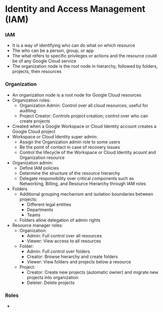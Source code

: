 # Identity and Access Management (IAM)

### IAM
* It is a way of identifying who can do what on which resource
* The who can be a person, group, or app
* The what refers to specific privileges or actions and the resource could be of any Google Cloud service
* The organization node is the root node in hierarchy, followed by folders, projects, then resources

### Organization
* An organization node is a root node for Google Cloud resources
* Organization roles:
    * Organization Admin: Control over all cloud resources; useful for auditing
    * Project Creator: Controls project creation; control over who can create projects
* Created when a Google Workspace or Cloud Identity account creates a Google Cloud project
* Workspace or Cloud Identity super admin:
    * Assign the Organization admin role to some users
    * Be the point of contact in case of recovery issues
    * Control the lifecycle of the Workspace or Cloud Identity acount and Organization resource
* Organization admin:
    * Define IAM policies
    * Determine the structure of the resource hierarchy
    * Delegate responsibility over critical components such as Networking, Billing, and Resource Hierarchy through IAM roles
* Folders
    * Additional grouping mechanism and isolation boundaries between projects:
        * Different legal entities
        * Departments
        * Teams
    * Folders allow delegation of admin rights
* Resource manager roles:
    * Organization:
        * Admin: Full control over all resources
        * Viewer: View access to all resources
    * Folder:
        * Admin: Full control over folders
        * Creator: Browse hierarchy and create folders
        * Viewer: View folders and projects below a resource
    * Project:
        * Creator: Create new projects (automatic owner) and migrate new projects into organization
        * Deleter: Delete projects

### Roles
* 






